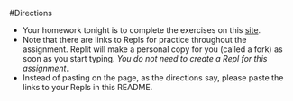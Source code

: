 #Directions

- Your homework tonight is to complete the exercises on this [site](https://github.com/momentum-morehouse/js-array-object-practice.git).
- Note that there are links to Repls for practice throughout the assignment. Replit will make a personal copy for you (called a fork)
as soon as you start typing. _You do not need to create a Repl for this assignment_.
- Instead of pasting on the page, as the directions say, please paste the links to your Repls in this README.

